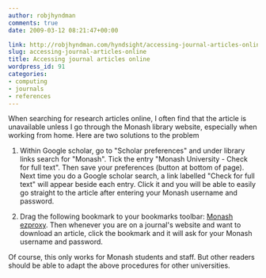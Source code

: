 ```yaml
---
author: robjhyndman
comments: true
date: 2009-03-12 08:21:47+00:00

link: http://robjhyndman.com/hyndsight/accessing-journal-articles-online/
slug: accessing-journal-articles-online
title: Accessing journal articles online
wordpress_id: 91
categories:
- computing
- journals
- references
---
```


When searching for research articles online, I often find that the article is unavailable unless I go through the Monash library website, especially when working from home. Here are two solutions to the problem



	
  1. Within Google scholar, go to "Scholar preferences" and under library links search for "Monash". Tick the entry "Monash University - Check for full text". Then save your preferences (button at bottom of page). Next time you do a Google scholar search, a link labelled "Check for full text" will appear beside each entry. Click it and you will be able to easily go straight to the article after entering your Monash username and password.

	
  2. Drag the following bookmark to your bookmarks toolbar: [Monash ezproxy](javascript:void(location.href=%22http://ezproxy.lib.monash.edu.au/login?url=%22+location.href)).
Then whenever you are on a journal's website and want to download an article, click the bookmark and it will ask for your Monash username and password.


Of course, this only works for Monash students and staff. But other readers should be able to adapt the above procedures for other universities.
